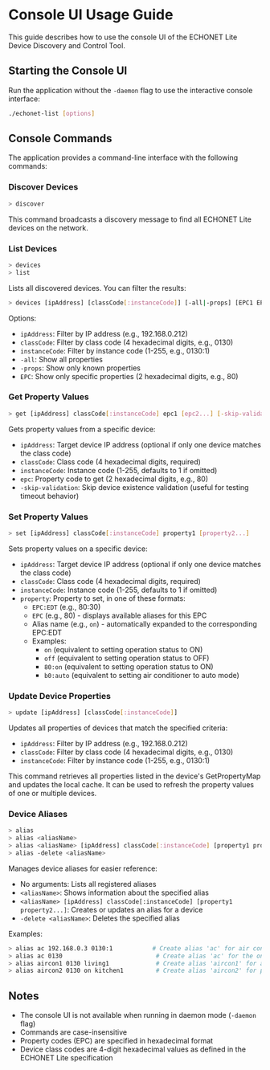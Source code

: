 # Console UI Usage Guide

This guide describes how to use the console UI of the ECHONET Lite Device Discovery and Control Tool.

## Starting the Console UI

Run the application without the `-daemon` flag to use the interactive console interface:

```bash
./echonet-list [options]
```

## Console Commands

The application provides a command-line interface with the following commands:

### Discover Devices

```bash
> discover
```

This command broadcasts a discovery message to find all ECHONET Lite devices on the network.

### List Devices

```bash
> devices
> list
```

Lists all discovered devices. You can filter the results:

```bash
> devices [ipAddress] [classCode[:instanceCode]] [-all|-props] [EPC1 EPC2 ...]
```

Options:

- `ipAddress`: Filter by IP address (e.g., 192.168.0.212)
- `classCode`: Filter by class code (4 hexadecimal digits, e.g., 0130)
- `instanceCode`: Filter by instance code (1-255, e.g., 0130:1)
- `-all`: Show all properties
- `-props`: Show only known properties
- `EPC`: Show only specific properties (2 hexadecimal digits, e.g., 80)

### Get Property Values

```bash
> get [ipAddress] classCode[:instanceCode] epc1 [epc2...] [-skip-validation]
```

Gets property values from a specific device:

- `ipAddress`: Target device IP address (optional if only one device matches the class code)
- `classCode`: Class code (4 hexadecimal digits, required)
- `instanceCode`: Instance code (1-255, defaults to 1 if omitted)
- `epc`: Property code to get (2 hexadecimal digits, e.g., 80)
- `-skip-validation`: Skip device existence validation (useful for testing timeout behavior)

### Set Property Values

```bash
> set [ipAddress] classCode[:instanceCode] property1 [property2...]
```

Sets property values on a specific device:

- `ipAddress`: Target device IP address (optional if only one device matches the class code)
- `classCode`: Class code (4 hexadecimal digits, required)
- `instanceCode`: Instance code (1-255, defaults to 1 if omitted)
- `property`: Property to set, in one of these formats:
  - `EPC:EDT` (e.g., 80:30)
  - `EPC` (e.g., 80) - displays available aliases for this EPC
  - Alias name (e.g., `on`) - automatically expanded to the corresponding EPC:EDT
  - Examples:
    - `on` (equivalent to setting operation status to ON)
    - `off` (equivalent to setting operation status to OFF)
    - `80:on` (equivalent to setting operation status to ON)
    - `b0:auto` (equivalent to setting air conditioner to auto mode)

### Update Device Properties

```bash
> update [ipAddress] [classCode[:instanceCode]]
```

Updates all properties of devices that match the specified criteria:

- `ipAddress`: Filter by IP address (e.g., 192.168.0.212)
- `classCode`: Filter by class code (4 hexadecimal digits, e.g., 0130)
- `instanceCode`: Filter by instance code (1-255, e.g., 0130:1)

This command retrieves all properties listed in the device's GetPropertyMap and updates the local cache. It can be used to refresh the property values of one or multiple devices.

### Device Aliases

```bash
> alias
> alias <aliasName>
> alias <aliasName> [ipAddress] classCode[:instanceCode] [property1 property2...]
> alias -delete <aliasName>
```

Manages device aliases for easier reference:

- No arguments: Lists all registered aliases
- `<aliasName>`: Shows information about the specified alias
- `<aliasName> [ipAddress] classCode[:instanceCode] [property1 property2...]`: Creates or updates an alias for a device
- `-delete <aliasName>`: Deletes the specified alias

Examples:

```bash
> alias ac 192.168.0.3 0130:1           # Create alias 'ac' for air conditioner at 192.168.0.3
> alias ac 0130                          # Create alias 'ac' for the only air conditioner (if only one exists)
> alias aircon1 0130 living1             # Create alias 'aircon1' for air conditioner with installation location 'living1'
> alias aircon2 0130 on kitchen1         # Create alias 'aircon2' for powered-on air conditioner in the kitchen1
```

## Notes

- The console UI is not available when running in daemon mode (`-daemon` flag)
- Commands are case-insensitive
- Property codes (EPC) are specified in hexadecimal format
- Device class codes are 4-digit hexadecimal values as defined in the ECHONET Lite specification
